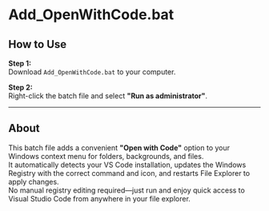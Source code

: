 # Add_OpenWithCode.bat

## How to Use

**Step 1:**  
Download `Add_OpenWithCode.bat` to your computer.

**Step 2:**  
Right-click the batch file and select **"Run as administrator"**.

---

## About

This batch file adds a convenient **"Open with Code"** option to your Windows context menu for folders, backgrounds, and files.  
It automatically detects your VS Code installation, updates the Windows Registry with the correct command and icon, and restarts File Explorer to apply changes.  
No manual registry editing required—just run and enjoy quick access to Visual Studio Code from anywhere in your file explorer.